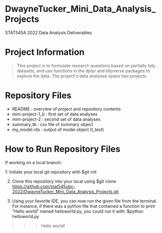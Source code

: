 # DwayneTucker_Mini_Data_Analysis_Projects
STAT545A 2022 Data Analysis Deliverables

# Project Information

> This project is to formulate research questions based on partially tidy datasets, and use functions in the dplyr and tidyverse packages to explore the data. The project's data analyese spans two projects. 

# Repository Files
* README : overview of project and repository contents
* mini-project-1_b : first set of data analyses 
* mini-project-2 : second set of data analyses
* summary_tb : csv file of summary object 
* my_model.rds : output of model  object  (t_test)

# How to Run Repository Files
If working on a local branch:

1: Initiate your local git repository with
  $git init

2. Clone this repository into your local using
  $git clone https://github.com/stat545ubc-2022/DwayneTucker_Mini_Data_Analysis_Projects.git

3. Using your favorite IDE, you can now run the given file from the terminal. For instance, if there was a python file that contained a function to print "Hello world" named helloworld.py, you could run it with:
  $python helloworld.py
  >>>Hello world!

